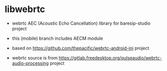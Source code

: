 # libwebrtc
- webrtc AEC (Acoustic Echo Cancellation) library for baresip-studio project

- this (mobile) branch includes AECM module

- based on https://github.com/thepacific/webrtc-android-jni project

- webrtc source is from https://gitlab.freedesktop.org/pulseaudio/webrtc-audio-processing project
